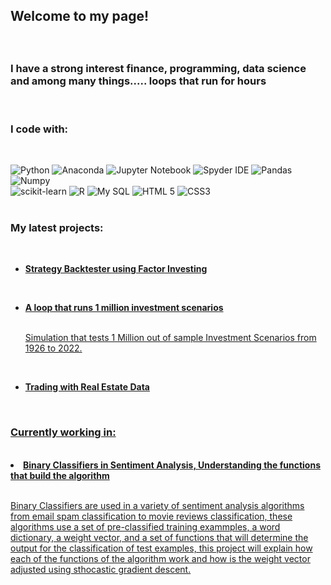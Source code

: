 <h2><p>Welcome to my page!</h2> </br> 
<h3>I have a strong interest finance, programming, data science and among many things..... loops that run for hours </h3>
</br> 
<h3>I code with:</h3>
</br> 
<p>
   
   <img alt="Python" src="https://img.shields.io/badge/python-3670A0?style=for-the-badge&logo=python&logoColor=ffdd54" />
   <img alt="Anaconda" src="https://img.shields.io/badge/Anaconda-%2344A833.svg?style=for-the-badge&logo=anaconda&logoColor=white" />
   <img alt="Jupyter Notebook" src="https://img.shields.io/badge/jupyter-%23FA0F00.svg?style=for-the-badge&logo=jupyter&logoColor=white" />
   <img alt="Spyder IDE" src="https://img.shields.io/static/v1?style=for-the-badge&message=Spyder+IDE&color=FF0000&logo=Spyder+IDE&logoColor=FFFFFF&label=" />
   <img alt="Pandas" src="https://img.shields.io/badge/pandas-%23150458.svg?style=for-the-badge&logo=pandas&logoColor=white" />
   <img alt="Numpy" src="https://img.shields.io/badge/numpy-%23013243.svg?style=for-the-badge&logo=numpy&logoColor=white" />
   </br> 
   <img alt="scikit-learn" src="https://img.shields.io/badge/scikit--learn-%23F7931E.svg?style=for-the-badge&logo=scikit-learn&logoColor=white" />
   <img alt="R" src="https://img.shields.io/badge/r-%23276DC3.svg?style=for-the-badge&logo=r&logoColor=white" />
   <img alt="My SQL" src="https://img.shields.io/static/v1?style=for-the-badge&message=MySQL&color=4479A1&logo=MySQL&logoColor=FFFFFF&label=" />
   <img alt="HTML 5" src="https://img.shields.io/badge/html5-%23E34F26.svg?style=for-the-badge&logo=html5&logoColor=white" />
   <img alt="CSS3" src="https://img.shields.io/badge/css3-%231572B6.svg?style=for-the-badge&logo=css3&logoColor=white" />
  </br> 
  </br> 
   <h3>My latest projects:</h3>
   </br> 
  
<ul>
 <li><a href="https://github.com/RodrigoMedinaF/Trading-Strategy-Engine-and-Simulator/blob/main/Factor%20Trading%20Strategy%20Simulator%20-%20E33.ipynb"><b>Strategy Backtester using Factor Investing</b></li><h/4>
    </ul>  
      </br> 
  <ul>    
       <li><a href="https://github.com/RodrigoMedinaF/1-Million-Investment-Scenarios/blob/main/1%20Million%20Investment%20Scenarios%20.ipynb"><b>A loop that runs 1 million investment scenarios</b></li><h/4>
          </br> 
           <p> Simulation that tests 1 Million out of sample Investment Scenarios from 1926 to 2022.
 </p>
    </ul>  
      </br> 

  <ul>  
  <li><a href="https://github.com/RodrigoMedinaF/Trading-with-Real-Estate-Data/blob/main/REAL%20ESTATE%20DATA%20ANALYSIS%20-%20E4%20OCT%2022.ipynb"><b> Trading with Real Estate Data</b></li>
 </ul>
 
 
  </br> 
   <h3>Currently working in:</h3>
   </br> 
    <li><a href="https://github.com/RodrigoMedinaF/-Sentiment-Analysis-Understanding-Binary-Linear-Classifiers/blob/main/Sentiment%20Analysis%20E3.ipynb"><b>Binary Classifiers in Sentiment Analysis, Understanding the functions that build the algorithm</b></li><h/4>
          </br> 
           <p> Binary Classifiers are used in a variety of sentiment analysis algorithms from email spam classification to movie reviews classification, these algorithms use a set of pre-classified training exammples, a word dictionary, a weight vector, and a set of functions that will determine the output for the classification of test examples, this project will explain how each of the functions of the algorithm work and how is the weight vector adjusted using sthocastic gradient descent.
 </p>

